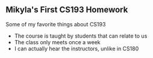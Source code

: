 ## Mikyla's First CS193 Homework

Some of my favorite things about CS193
- The course is taught by students that can relate to us
- The class only meets once a week
- I can actually hear the instructors, unlike in CS180
